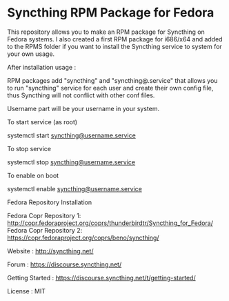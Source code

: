 Syncthing RPM Package for Fedora
=============

This repository allows you to make an RPM package for Syncthing on Fedora systems. I also created a first RPM package for i686/x64 and added to the RPMS folder if you want to install the Syncthing service to system for your own usage. 

After installation usage : 

RPM packages add "syncthing" and "syncthing@.service" that allows you to run "syncthing" service for each user and create their own config file, thus Syncthing will not conflict with other conf files.

Username part will be your username in your system.

To start service (as root)

systemctl start syncthing@username.service

To stop service

systemctl stop syncthing@username.service

To enable on boot

systemctl enable syncthing@username.service


Fedora Repository Installation


Fedora Copr Repository 1: http://copr.fedoraproject.org/coprs/thunderbirdtr/Syncthing_for_Fedora/
Fedora Copr Repository 2: https://copr.fedoraproject.org/coprs/beno/syncthing/


Website : http://syncthing.net/

Forum : https://discourse.syncthing.net/

Getting Started : https://discourse.syncthing.net/t/getting-started/

License : MIT


